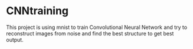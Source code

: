 # CNNtraining
This project is using mnist to train Convolutional Neural Network and try to reconstruct images from noise and find the best structure to get best output.
